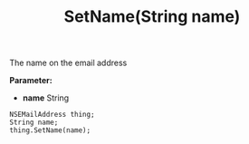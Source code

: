 ﻿---
uid: crmscript_ref_NSEMailAddress_SetName
title: SetName(String name)
intellisense: NSEMailAddress.SetName
keywords: NSEMailAddress, GetName
so.topic: reference
---

The name on the email address

**Parameter:** 
 - **name** String

```crmscript
NSEMailAddress thing;
String name;
thing.SetName(name);
```

